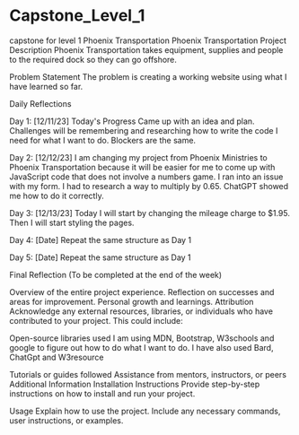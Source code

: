 # Capstone_Level_1
capstone for level 1 Phoenix Transportation
Phoenix Transportation
Project Description
Phoenix Transportation takes equipment, supplies and people to the required dock so they can go offshore.   

Problem Statement
The problem is creating a working website using what I have learned so far.

Daily Reflections

Day 1: [12/11/23]
Today's Progress
Came up with an idea and plan.
Challenges will be remembering and researching how to write the code I need for what I want to do.  Blockers are the same.

Day 2: [12/12/23]
I am changing my project from Phoenix Ministries to Phoenix Transportation because it will be easier for me to come up with JavaScript code that does not involve a numbers game.
I ran into an issue with my form. I had to research a way to multiply by 0.65. ChatGPT showed me how to do it correctly.

Day 3: [12/13/23]
Today I will start by changing the mileage charge to $1.95.  Then I will start styling the pages.

Day 4: [Date]
Repeat the same structure as Day 1

Day 5: [Date]
Repeat the same structure as Day 1

Final Reflection
(To be completed at the end of the week)

Overview of the entire project experience.
Reflection on successes and areas for improvement.
Personal growth and learnings.
Attribution
Acknowledge any external resources, libraries, or individuals who have contributed to your project. This could include:

Open-source libraries used
I am using MDN, Bootstrap, W3schools and google to figure out how to do what I want to do. I have also used Bard, ChatGpt and W3resource

Tutorials or guides followed
Assistance from mentors, instructors, or peers
Additional Information
Installation Instructions
Provide step-by-step instructions on how to install and run your project.

Usage
Explain how to use the project. Include any necessary commands, user instructions, or examples.



